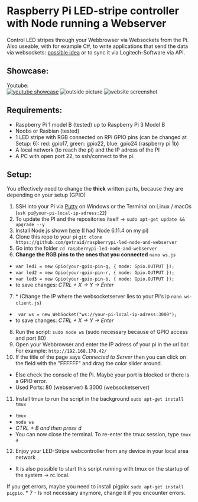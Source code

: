 # Raspberry Pi LED-stripe controller with Node running a Webserver
Control LED stripes through your Webbrowser via Websockets from the Pi. 
Also useable, with for example C#, to write applications that send the data via websockets: [possible idea](http://www.screenbloom.com/) or to sync it via Logitech-Software via API.

## Showcase:
Youtube:<br>
[![youtube showcase](https://img.youtube.com/vi/o8wPmeHrHuY/0.jpg)](https://www.youtube.com/watch?v=o8wPmeHrHuY)
![outside picture](https://i.imgur.com/upRAnYN.jpg)
![website screenshot](https://i.imgur.com/Y2gUril.png)

## Requirements:
* Raspberry Pi 1 model B (tested) up to Raspberry Pi 3 Model B
* Noobs or Rasbian (tested)
* 1 LED stripe with RGB connected on RPi GPIO pins (can be changed at Setup: 6): red: gpio17, green: gpio22, blue: gpio24 (raspberry pi 1b)
* A local network (to reach the pi) and the IP adress of the PI
* A PC with open port 22, to ssh/connect to the pi.

## Setup:
You effectively need to change the **thick** written parts, because they are depending on your setup (GPIO)

1. SSH into your Pi via [Putty](https://www.chiark.greenend.org.uk/~sgtatham/putty/latest.html) on Windows or the Terminal on Linux / macOs (`ssh pi@your-pi-local-ip-adress:22`)
2. To update the PI and the repositories itself -> `sudo apt-get update && upgrade --y`
3. Install Node.js shown [here](https://nodejs.org/en/download/package-manager/#debian-and-ubuntu-based-linux-distributions) (I had Node 6.11.4 on my pi)
4. Clone this repo to your pi `git clone https://github.com/getraid/raspberrypi-led-node-and-webserver`
5. Go into the folder `cd raspberrypi-led-node-and-webserver`
6. **Change the RGB pins to the ones that you connected** `nano ws.js`
  * `var led1 = new Gpio(your-gpio-pin-g, { mode: Gpio.OUTPUT });`
  * `var led2 = new Gpio(your-gpio-pin-r, { mode: Gpio.OUTPUT });`
  * `var led3 = new Gpio(your-gpio-pin-b, { mode: Gpio.OUTPUT });`
  * to save changes: *CTRL + X -> Y -> Enter*
7. \* (Change the IP where the websocketserver lies to your Pi's ip `nano ws-client.js`)
  * ` var ws = new WebSocket("ws://your-pi-local-ip-adress:3000");`
  * to save changes: *CTRL + X -> Y -> Enter*
8. Run the script: `sudo node ws` (sudo necessary because of GPIO access and port 80)
9. Open your Webbrowser and enter the IP adress of your pi in the url bar. For example: `http://192.168.178.42/`
10. If the title of the page says *Connected to Server* then you can click on the field with the "FFFFFF" and drag the color slider around.
  * Else check the console of the Pi. Maybe your port is blocked or there is a GPIO error.
  * Used Ports: 80 (webserver) & 3000 (websocketserver)
11. Install tmux to run the script in the background `sudo apt-get install tmux`
  * `tmux`
  * `node ws`
  * *CTRL + B and then press d*
  * You can now close the terminal. To re-enter the tmux session, type `tmux a` 
12. Enjoy your LED-Stripe webcontroller from any device in your local area network
  * It is also possible to start this script running with tmux on the startup of the system -> rc.local. 
  
If you get errors, maybe you need to install pigpio: `sudo apt-get install pigpio`.
\* 7 - Is not necessary anymore, change it if you encounter errors.

